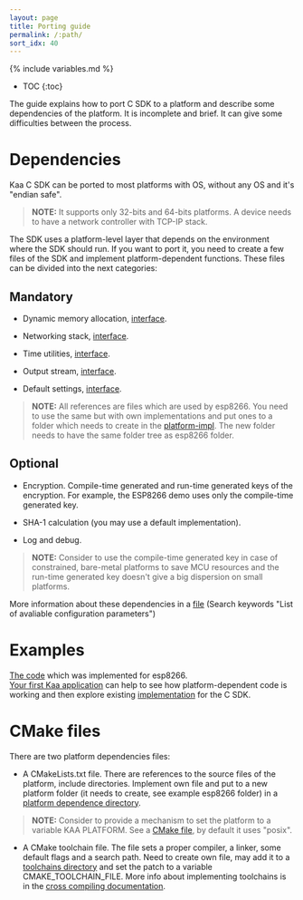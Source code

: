 ```yaml
---
layout: page
title: Porting guide
permalink: /:path/
sort_idx: 40
---
```


{% include variables.md %}

* TOC
{:toc}

The guide explains how to port C SDK to a platform and describe some dependencies of the platform.
It is incomplete and brief. It can give some difficulties between the process.

# Dependencies

Kaa C SDK can be ported to most platforms with OS, without any OS and it's "endian safe". 

> **NOTE:** It supports only 32-bits and 64-bits platforms. A device needs to have a network controller with TCP-IP stack.

The SDK uses a platform-level layer that depends on the environment where the SDK should run. 
If you want to port it, you need to create a few files of the SDK and implement platform-dependent functions. These files can be divided into the next categories:

## Mandatory             
    
 - Dynamic memory allocation, [interface]({{github_url}}client/client-multi/client-c/src/kaa/platform-impl/esp8266/platform/mem.h). 

 - Networking stack, [interface]({{github_url}}client/client-multi/client-c/src/kaa/platform-impl/esp8266/platform/sock.h).

 - Time utilities, [interface]({{github_url}}client/client-multi/client-c/src/kaa/platform-impl/esp8266/platform/time.h).
 
 - Output stream, [interface]({{github_url}}client/client-multi/client-c/src/kaa/platform-impl/esp8266/platform/stdio.h).
 
 - Default settings, [interface]({{github_url}}client/client-multi/client-c/src/kaa/platform-impl/esp8266/platform/defaults.h).
  
> **NOTE:** All references are files which are used by esp8266. You need to use the same but with own implementations and put ones to a folder which needs to create in the [platform-impl]({{github_url}}client/client-multi/client-c/src/kaa/platform-impl/). The new folder needs to have the same folder tree as esp8266 folder. 
 
## Optional         

 - Encryption. Compile-time generated and run-time generated keys of the encryption. For example, the ESP8266 demo uses only the compile-time generated key.

 - SHA-1 calculation (you may use a default implementation).
 
 - Log and debug.  
 
> **NOTE:** Consider to use the compile-time generated key in case of constrained, bare-metal platforms to save MCU resources and the run-time generated key doesn't give a big dispersion  on small platforms.
 
  
More information about these dependencies in a [file]({{github_url}}client/client-multi/client-c/CMakeLists.txt) (Search keywords "List of avaliable configuration parameters")
  
  
# Examples
   
[The code]({{github_url}}client/client-multi/client-c/src/kaa/platform-impl/esp8266) which was implemented for esp8266.                      
[Your first Kaa application]({{root_url}}Programming-guide/Your-first-Kaa-application/) can help to see how platform-dependent code is working and then explore existing [implementation]({{github_url}}client/client-multi/client-c) for the C SDK.

# CMake files

There are two platform dependencies files:

 - A CMakeLists.txt file. There are references to the source files of the platform, include directories. Implement own file and put to a new platform folder (it needs to create, see example esp8266 folder) in a [platform dependence directory]({{github_url}}client/client-multi/client-c/listfiles/platform).
 
 > **NOTE:** Consider to provide a mechanism to set the platform to a variable KAA PLATFORM. See a [CMake file]({{github_url}}client/client-multi/client-c/CMakeLists.txt), by default it uses "posix".
 
 - A CMake toolchain file. The file sets a proper compiler, a linker, some default flags and a search path. Need to create own file, may add it to a [toolchains directory]({{github_url}}client/client-multi/client-c/toolchains) and set the patch to a variable CMAKE_TOOLCHAIN_FILE. More info about implementing toolchains is in the [cross compiling documentation](http://www.vtk.org/Wiki/CMake_Cross_Compiling).
